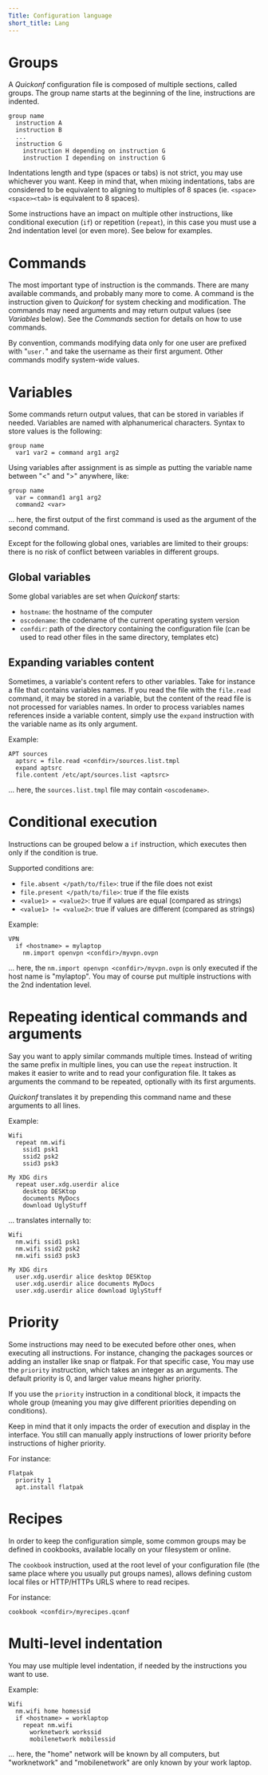 ```yaml
---
Title: Configuration language
short_title: Lang
---
```


# Groups

A _Quickonf_ configuration file is composed of multiple sections, called groups. The group name starts at the beginning of the line, instructions are indented.

```text
group name
  instruction A
  instruction B
  ...
  instruction G
    instruction H depending on instruction G
    instruction I depending on instruction G
```

Indentations length and type (spaces or tabs) is not strict, you may use whichever you want. Keep in mind that, when mixing indentations, tabs are considered to be equivalent to aligning to multiples of 8 spaces (ie. `<space><space><tab>` is equivalent to 8 spaces).

Some instructions have an impact on multiple other instructions, like conditional execution (`if`) or repetition (`repeat`), in this case you must use a 2nd indentation level (or even more). See below for examples.

# Commands

The most important type of instruction is the commands. There are many available commands, and probably many more to come. A command is the instruction given to _Quickonf_ for system checking and modification. The commands may need arguments and may return output values (see _Variables_ below). See the _Commands_ section for details on how to use commands.

By convention, commands modifying data only for one user are prefixed with "`user.`" and take the username as their first argument. Other commands modify system-wide values.

# Variables

Some commands return output values, that can be stored in variables if needed. Variables are named with alphanumerical characters. Syntax to store values is the following:

```text
group name
  var1 var2 = command arg1 arg2
```

Using variables after assignment is as simple as putting the variable name between "<" and ">" anywhere, like:

```text
group name
  var = command1 arg1 arg2
  command2 <var>
```

... here, the first output of the first command is used as the argument of the second command.

Except for the following global ones, variables are limited to their groups: there is no risk of conflict between variables in different groups.

## Global variables

Some global variables are set when _Quickonf_ starts:

- `hostname`: the hostname of the computer
- `oscodename`: the codename of the current operating system version
- `confdir`: path of the directory containing the configuration file (can be used to read other files in the same directory, templates etc)

## Expanding variables content

Sometimes, a variable's content refers to other variables. Take for instance a file that contains variables names. If you read the file with the `file.read` command, it may be stored in a variable, but the content of the read file is not processed for variables names. In order to process variables names references inside a variable content, simply use the `expand` instruction with the variable name as its only argument.

Example:

```text
APT sources
  aptsrc = file.read <confdir>/sources.list.tmpl
  expand aptsrc
  file.content /etc/apt/sources.list <aptsrc>
```

... here, the `sources.list.tmpl` file may contain `<oscodename>`.

# Conditional execution

Instructions can be grouped below a `if` instruction, which executes then only if the condition is true.

Supported conditions are:

- `file.absent </path/to/file>`: true if the file does not exist
- `file.present </path/to/file>`: true if the file exists
- `<value1> = <value2>`: true if values are equal (compared as strings)
- `<value1> != <value2>`: true if values are different (compared as strings)

Example:

```text
VPN
  if <hostname> = mylaptop
    nm.import openvpn <confdir>/myvpn.ovpn
```

... here, the `nm.import openvpn <confdir>/myvpn.ovpn` is only executed if the host name is "mylaptop". You may of course put multiple instructions with the 2nd indentation level.

# Repeating identical commands and arguments

Say you want to apply similar commands multiple times. Instead of writing the same prefix in multiple lines, you can use the `repeat` instruction. It makes it easier to write and to read your configuration file. It takes as arguments the command to be repeated, optionally with its first arguments.

_Quickonf_ translates it by prepending this command name and these arguments to all lines.

Example:

```text
Wifi
  repeat nm.wifi
    ssid1 psk1
    ssid2 psk2
    ssid3 psk3

My XDG dirs
  repeat user.xdg.userdir alice
    desktop DESKtop
    documents MyDocs
    download UglyStuff
```

... translates internally to:

```text
Wifi
  nm.wifi ssid1 psk1
  nm.wifi ssid2 psk2
  nm.wifi ssid3 psk3

My XDG dirs
  user.xdg.userdir alice desktop DESKtop
  user.xdg.userdir alice documents MyDocs
  user.xdg.userdir alice download UglyStuff
```

# Priority

Some instructions may need to be executed before other ones, when executing all instructions. For instance, changing the packages sources or adding an installer like snap or flatpak. For that specific case, You may use the `priority` instruction, which takes an integer as an arguments. The default priority is 0, and larger value means higher priority.

If you use the `priority` instruction in a conditional block, it impacts the whole group (meaning you may give different priorities depending on conditions).

Keep in mind that it only impacts the order of execution and display in the interface. You still can manually apply instructions of lower priority before instructions of higher priority.

For instance:

```text
Flatpak
  priority 1
  apt.install flatpak
```

# Recipes

In order to keep the configuration simple, some common groups may be defined in cookbooks, available locally on your filesystem or online.

The `cookbook` instruction, used at the root level of your configuration file (the same place where you usually put groups names), allows defining custom local files or HTTP/HTTPs URLS where to read recipes.

For instance:

```text
cookbook <confdir>/myrecipes.qconf
```

# Multi-level indentation

You may use multiple level indentation, if needed by the instructions you want to use.

Example:

```text
Wifi
  nm.wifi home homessid
  if <hostname> = worklaptop
    repeat nm.wifi
      worknetwork workssid
      mobilenetwork mobilessid
```

... here, the "home" network will be known by all computers, but "worknetwork" and "mobilenetwork" are only known by your work laptop.
